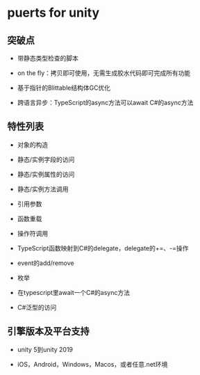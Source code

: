 # puerts for unity

## 突破点

* 带静态类型检查的脚本

* on the fly：拷贝即可使用，无需生成胶水代码即可完成所有功能

* 基于指针的Blittable结构体GC优化

* 跨语言异步：TypeScript的async方法可以await C#的async方法

## 特性列表

* 对象的构造

* 静态/实例字段的访问

* 静态/实例属性的访问

* 静态/实例方法调用

* 引用参数

* 函数重载

* 操作符调用

* TypeScript函数映射到C#的delegate，delegate的+=、-=操作

* event的add/remove

* 枚举

* 在typescript里await一个C#的async方法

* C#泛型的访问

## 引擎版本及平台支持

* unity 5到unity 2019

* iOS，Android，Windows，Macos，或者任意.net环境
